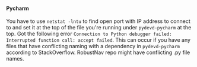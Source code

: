 #### Pycharm

You have to use  `netstat -lntu` to find open port with IP address to connect to and set it at the top of the file
you're running under `pydevd-pycharm` at the top. Got the following error `Connection to Python debugger failed: Interrupted function call: accept failed`.
This can occur if you have any files that have conflicting naming with a dependency in `pydevd-pycharm` according to StackOverflow. RobustNav repo might have
conflicting .py file names.
